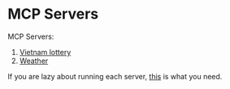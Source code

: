 # MCP Servers

MCP Servers:
1. [Vietnam lottery](apps/lottery)
2. [Weather](apps/weather)

If you are lazy about running each server, [this](apps/all-in-one) is what you need.
